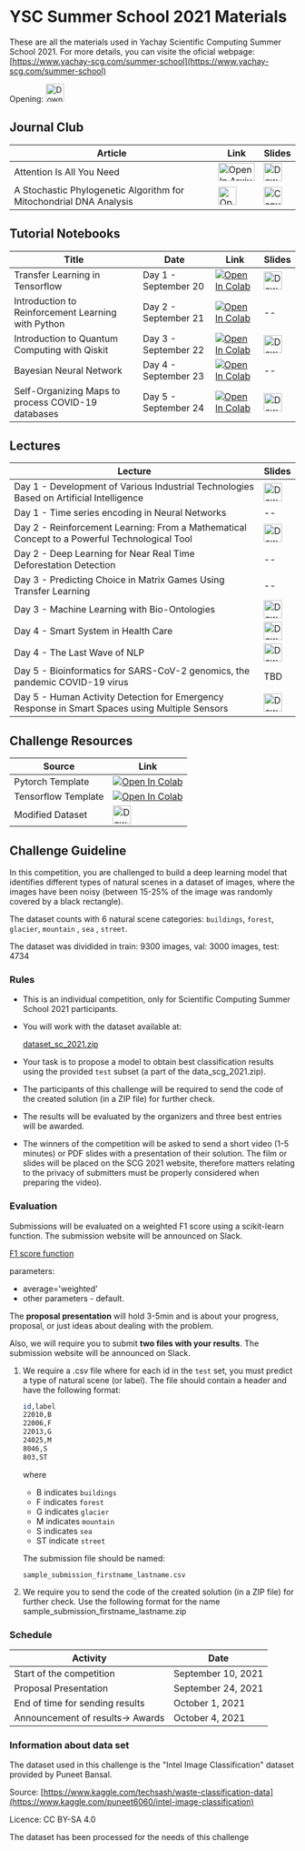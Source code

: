 # YSC Summer School 2021 Materials

These are all the materials used in Yachay Scientific Computing Summer School 2021. For more details, you can visite the oficial webpage: [https://www.yachay-scg.com/summer-school](https://www.yachay-scg.com/summer-school)

Opening: <a href="https://drive.google.com/file/d/1ZWHio3V1wWzt_FpucBV1CB3JcA6PQxft/view?usp=sharing" target="_parent"><img src="https://cdn.icon-icons.com/icons2/2642/PNG/512/google_drive_logo_icon_159334.png" width="32" height="32" alt="Download Dataset"/></a> 

## Journal Club

| Article                                                            | Link | Slides |
|--------------------------------------------------------------------|------|-------|
| Attention Is All You Need                                          |  <a href="https://arxiv.org/abs/1706.03762" target="_parent"><img src="https://upload.wikimedia.org/wikipedia/commons/a/a8/ArXiv_web.svg" width="64" height="32" alt="Open In Arxiv"/></a>     | <a href="https://drive.google.com/file/d/14ThLIuTZTS7YkqTApbtsQ01o0kpg8piE/view?usp=sharing" target="_parent"><img src="https://cdn.icon-icons.com/icons2/2642/PNG/512/google_drive_logo_icon_159334.png" width="32" height="32" alt="Download Dataset"/></a>   |
| A Stochastic Phylogenetic Algorithm for Mitochondrial DNA Analysis |  <a href="https://www.frontiersin.org/articles/10.3389/fgene.2019.00066/full" target="_parent"><img src="https://3718aeafc638f96f5bd6-d4a9ca15fc46ba40e71f94dec0aad28c.ssl.cf1.rackcdn.com/admin-header-logo.png" width="32" height="32" alt="Open In Genetics"/></a>    |  <a href="https://en.wikipedia.org/wiki/Canva#/media/File:Canva_Logo.png" target="_parent"><img src="https://upload.wikimedia.org/wikipedia/commons/3/3b/Canva_Logo.png" width="32" height="32" alt="Canvas Slides"/></a>   |

## Tutorial Notebooks

| Title             | Date                       | Link | Slides |
|-------------------|----------------------------|------| -------|
| Transfer Learning in Tensorflow | Day 1 - September 20 |   <a href="https://colab.research.google.com/github/YachaySCG/summer_school_2021/blob/master/tutorial_day1_transfer_learning.ipynb" target="_parent"><img src="https://colab.research.google.com/assets/colab-badge.svg" alt="Open In Colab"/></a>   | <a href="https://docs.google.com/presentation/d/1aIZ94LI6U-ew5hrFsfg-EDZKmMgaH3pz/edit?usp=sharing&ouid=115969927324318402062&rtpof=true&sd=true" target="_parent"><img src="https://cdn.icon-icons.com/icons2/2642/PNG/512/google_drive_logo_icon_159334.png" width="32" height="32" alt="Download Dataset"/></a>  |
| Introduction to Reinforcement Learning with Python | Day 2 - September 21 |   <a href="https://colab.research.google.com/github/YachaySCG/summer_school_2021/blob/master/tutorial_day2_reinforcemen_learning.ipynb" target="_parent"><img src="https://colab.research.google.com/assets/colab-badge.svg" alt="Open In Colab"/></a>    | -- |
| Introduction to Quantum Computing with Qiskit | Day 3 - September 22 | <a href="https://colab.research.google.com/github/YachaySCG/summer_school_2021/blob/master/tutorial_day3_quantum_computing.ipynb" target="_parent"><img src="https://colab.research.google.com/assets/colab-badge.svg" alt="Open In Colab"/></a> | <a href="https://docs.google.com/presentation/d/1mw8B0lA9XlMQFVJsYsWbe52fcnKowMlm/edit?usp=sharing&ouid=115969927324318402062&rtpof=true&sd=true" target="_parent"><img src="https://cdn.icon-icons.com/icons2/2642/PNG/512/google_drive_logo_icon_159334.png" width="32" height="32" alt="Download Dataset"/></a> |
| Bayesian Neural Network | Day 4 - September 23 | <a href="https://colab.research.google.com/github/YachaySCG/summer_school_2021/blob/master/tutorial_day4_bayesian_neural_network.ipynb" target="_parent"><img src="https://colab.research.google.com/assets/colab-badge.svg" alt="Open In Colab"/></a> | -- |
| Self-Organizing Maps to process COVID-19 databases | Day 5 - September 24 |  <a href="https://colab.research.google.com/github/YachaySCG/summer_school_2021/blob/master/tutorial_day5_self_organizing_maps.ipynb" target="_parent"><img src="https://colab.research.google.com/assets/colab-badge.svg" alt="Open In Colab"/></a> | <a href="https://docs.google.com/presentation/d/1D5uBuLD-pyhCdjU3_q8Sj-TNzx6Q1ict/edit?usp=sharing&ouid=115969927324318402062&rtpof=true&sd=true" target="_parent"><img src="https://cdn.icon-icons.com/icons2/2642/PNG/512/google_drive_logo_icon_159334.png" width="32" height="32" alt="Download Dataset"/></a> |

## Lectures
| Lecture              | Slides |
|---------------------|------|
| Day 1 - Development of Various Industrial Technologies Based on Artificial Intelligence | <a href="https://drive.google.com/file/d/1_QGe6xqrutjKiqbSqmcT0rtCNzxhkfRp/view?usp=sharing" target="_parent"><img src="https://cdn.icon-icons.com/icons2/2642/PNG/512/google_drive_logo_icon_159334.png" width="32" height="32" alt="Download Dataset"/></a> |
| Day 1 - Time series encoding in Neural Networks | -- |
| Day 2 - Reinforcement Learning: From a Mathematical Concept to a Powerful Technological Tool| <a href="https://docs.google.com/presentation/d/1_vE4iTeyYOt__I2SMARRMDQ_tYs1mqSk/edit?usp=sharing&ouid=115969927324318402062&rtpof=true&sd=true" target="_parent"><img src="https://cdn.icon-icons.com/icons2/2642/PNG/512/google_drive_logo_icon_159334.png" width="32" height="32" alt="Download Dataset"/></a> |
| Day 2 - Deep Learning for Near Real Time Deforestation Detection | -- |
| Day 3 - Predicting Choice in Matrix Games Using Transfer Learning | -- |
| Day 3 - Machine Learning with Bio-Ontologies | <a href="https://drive.google.com/file/d/1Z8eTa8ijbc9q0FxtIpoPpd-MNVPLBu5Q/view?usp=sharing" target="_parent"><img src="https://cdn.icon-icons.com/icons2/2642/PNG/512/google_drive_logo_icon_159334.png" width="32" height="32" alt="Download Dataset"/></a> |
| Day 4 - Smart System in Health Care | <a href="https://docs.google.com/presentation/d/10h7uxO9EqwCGoPIEzhYh0gC7iLMVhqgV/edit?usp=sharing&ouid=115969927324318402062&rtpof=true&sd=true" target="_parent"><img src="https://cdn.icon-icons.com/icons2/2642/PNG/512/google_drive_logo_icon_159334.png" width="32" height="32" alt="Download Dataset"/></a> |
| Day 4 - The Last Wave of NLP | <a href="https://drive.google.com/file/d/1EyIzzRLMsw4SLJx-iM0nvMdtujiCqoEh/view?usp=sharing" target="_parent"><img src="https://cdn.icon-icons.com/icons2/2642/PNG/512/google_drive_logo_icon_159334.png" width="32" height="32" alt="Download Dataset"/></a> |
| Day 5 - Bioinformatics for SARS-CoV-2 genomics, the pandemic COVID-19 virus | TBD |
| Day 5 - Human Activity Detection for Emergency Response in Smart Spaces using Multiple Sensors | <a href="https://drive.google.com/file/d/1cJtJIyq3ABngU1DEYD9-Gf3bDTFiQ1Sq/view?usp=sharing" target="_parent"><img src="https://cdn.icon-icons.com/icons2/2642/PNG/512/google_drive_logo_icon_159334.png" width="32" height="32" alt="Download Dataset"/></a> |

## Challenge Resources

| Source              | Link |
|---------------------|------|
| Pytorch Template    | <a href="https://colab.research.google.com/github/YachaySCG/summer_school_2021/blob/master/template_pytorch_sc_2021.ipynb" target="_parent"><img src="https://colab.research.google.com/assets/colab-badge.svg" alt="Open In Colab"/></a>     |
| Tensorflow Template | <a href="https://colab.research.google.com/github/YachaySCG/summer_school_2021/blob/master/template_tensorflow_sc_2021.ipynb" target="_parent"><img src="https://colab.research.google.com/assets/colab-badge.svg" alt="Open In Colab"/></a>     |
| Modified Dataset    | <a href="https://drive.google.com/file/d/1pFWcrh9Qdn8irqognubPTjfaY1uDecFM/view?usp=sharing" target="_parent"><img src="https://cdn.icon-icons.com/icons2/2642/PNG/512/google_drive_logo_icon_159334.png" width="32" height="32" alt="Download Dataset"/></a>     |

## Challenge Guideline

In this competition, you are challenged to build a deep learning model that identifies different types of natural scenes in a dataset of images, where the images have been noisy (between 15-25% of the image was randomly covered by a black rectangle).

The dataset counts with 6 natural scene categories: `buildings`, `forest`, `glacier`, `mountain` , `sea` , `street`.

The dataset was dividided in train: 9300 images, val: 3000 images, test: 4734

### Rules

- This is an individual competition, only for Scientific Computing Summer School 2021 participants.
- You will work with the dataset available at:

    [dataset_sc_2021.zip](https://drive.google.com/file/d/1pFWcrh9Qdn8irqognubPTjfaY1uDecFM/view?usp=sharing)

- Your task is to propose a model to obtain best classification results using the provided `test` subset (a part of the data_scg_2021.zip).
- The participants of this challenge will be required to send the code of the created solution (in a ZIP file) for further check.
- The results will be evaluated by the organizers and three best entries will be awarded.
- The winners of the competition will be asked to send a short video (1-5 minutes) or PDF slides with a presentation of their solution. The film or slides will be placed on the SCG 2021 website, therefore matters relating to the privacy of submitters must be properly considered when preparing the video).

### Evaluation

Submissions will be evaluated on a weighted F1 score using a scikit-learn function. The submission website will be announced on Slack.

[F1 score function](https://scikit-learn.org/stable/modules/generated/sklearn.metrics.f1_score.html)

parameters: 

- average='weighted'
- other parameters - default.

The **proposal presentation** will hold 3-5min and is about your progress, proposal, or just ideas about dealing with the problem.

Also, we will require you to submit **two files with your results**. The submission website will be announced on Slack.

1. We require a .csv file where for each id in the `test` set, you must predict a type of natural scene (or label). The file should contain a header and have the following format:

    ```bash
    id,label
    22010,B
    22006,F
    22013,G
    24025,M
    8046,S
    803,ST
    ```

    where 

    - B indicates `buildings`
    - F indicates `forest`
    - G indicates `glacier`
    - M indicates `mountain`
    - S indicates `sea`
    - ST indicate `street`

    The submission file should be named: 

    `sample_submission_firstname_lastname.csv`

2. We require you to send the code of the created solution (in a ZIP file) for further check. Use the following format for the name
sample_submission_firstname_lastname.zip

### Schedule 

| Activity                         | Date               |
|----------------------------------|--------------------|
| Start of the competition         | September 10, 2021 |
| Proposal Presentation            | September 24, 2021 |
| End of time for sending results  | October 1, 2021    |
| Announcement of results-> Awards | October 4, 2021    |


### Information about data set

The dataset used in this challenge is the "Intel Image Classification" dataset provided by Puneet Bansal.

Source: [https://www.kaggle.com/techsash/waste-classification-data](https://www.kaggle.com/puneet6060/intel-image-classification)

Licence: CC BY-SA 4.0

The dataset has been processed for the needs of this challenge
